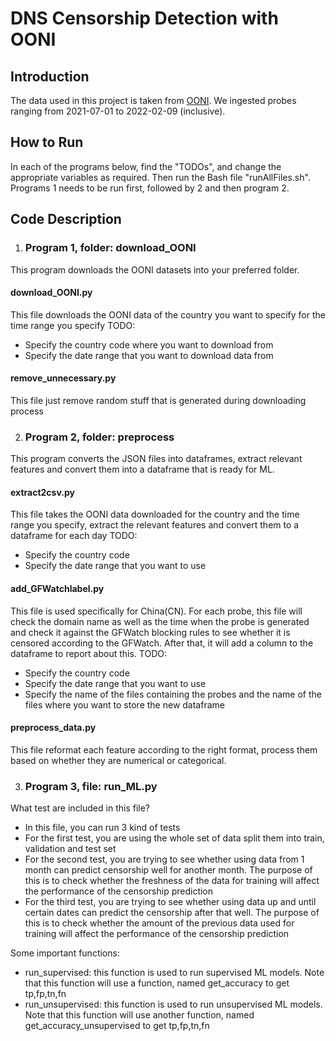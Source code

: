 
# DNS Censorship Detection with OONI

## Introduction

The data used in this project is taken from [OONI](https://ooni.org/post/mining-ooni-data).
We ingested probes ranging from 2021-07-01 to 2022-02-09 (inclusive). 

## How to Run

In each of the programs below, find the "TODOs", and change the appropriate variables as required. Then run the Bash
file "runAllFiles.sh". Programs 1 needs to be run first, followed by 2 and then program 2.


## Code Description

1. ### Program 1, folder: download_OONI 
This program downloads the OONI datasets into your preferred folder.
#### download_OONI.py
This file downloads the OONI data of the country you want to specify for the time range you specify 
TODO:
- Specify the country code where you want to download from
- Specify the date range that you want to download data from
#### remove_unnecessary.py
This file just remove random stuff that is generated during downloading process





2. ### Program 2, folder: preprocess
This program converts the JSON files into dataframes, extract relevant features and convert them into a dataframe that is ready for ML.
#### extract2csv.py
This file takes the OONI data downloaded for the country and the time range you specify, extract the relevant features and convert them to a dataframe for each day
TODO:
- Specify the country code 
- Specify the date range that you want to use
#### add_GFWatchlabel.py
This file is used specifically for China(CN). For each probe, this file will check the domain name as well as the time when the probe is generated and check it against the GFWatch blocking rules to see whether it is censored according to the GFWatch. After that, it will add a column to the dataframe to report about this.
TODO:
- Specify the country code 
- Specify the date range that you want to use
- Specify the name of the files containing the probes and the name of the files where you want to store the new dataframe
#### preprocess_data.py
This file reformat each feature according to the right format, process them based on whether they are numerical or categorical.

3. ### Program 3, file: run_ML.py
What test are included in this file?
- In this file, you can run 3 kind of tests
- For the first test, you are using the whole set of data split them into train, validation and test set
- For the second test, you are trying to see whether using data from 1 month can predict censorship well for another month. The purpose of this is to check whether the freshness of the data for training will affect the performance of the censorship prediction
- For the third test, you are trying to see whether using data up and until certain dates can predict the censorship after that well. The purpose of this is to check whether the amount of the previous data used for training will affect the performance of the censorship prediction

Some important functions:
- run_supervised: this function is used to run supervised ML models. Note that this function will use a function, named get_accuracy to get tp,fp,tn,fn 
- run_unsupervised: this function is used to run unsupervised ML models. Note that this function will use another function, named get_accuracy_unsupervised to get tp,fp,tn,fn








